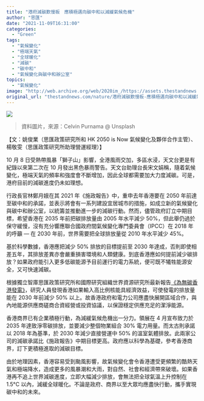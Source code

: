 ```yaml
---
title: "港府減碳歎慢板　應積極邁向碳中和以減緩氣候危機"
author: "思匯"
date: "2021-11-09T16:31:00"
categories:
  - "Green"
tags:
  - "氣候變化"
  - "極端天氣"
  - "全球暖化"
  - "減碳"
  - "碳中和"
  - "氣候變化與碳中和辦公室"
topics:
  - "氣候變化"
image: "http://web.archive.org/web/2020im_/https://assets.thestandnews.com/media/photos/XrgAB4xoWao.png"
original_url: "thestandnews.com/nature/港府減碳歎慢板-應積極邁向碳中和以減緩氣候危機"
---
```

![](http://web.archive.org/web/2020im_/https://assets.thestandnews.com/media/photos/XrgAB4xoWao.png)
> 資料圖片，來源：Celvin Purnama @ Unsplash

【文：姚俊業（思匯政策研究所和 HK 2050 is Now 氣候變化及夥伴合作主管）、楊敬雯（思匯政策研究所助理營運經理）】

10 月 8 日受熱帶風暴「獅子山」影響，全港風雨交加，多區水浸，天文台更是有紀錄以來第二次在 10 月發出黑色暴雨警告。天文台助理台長宋文娟稱，隨着氣候變化，極端天氣的頻率和強度會不斷增加，因此全球都需要加大力度減碳。可是，港府目前的減碳進度仍未如理想。

行政長官林鄭月娥在其 2021 年《施政報告》中，重申去年香港要在 2050 年前達至碳中和的承諾，並表示將會有一系列建設宜居城市的措施，如成立新的氣候變化與碳中和辦公室，以統籌並推動進一步的減碳行動。然而，儘管政府訂立中期目標，希望香港在 2035 年前把碳排放量由 2005 年水平減少 50%，但此舉仍過於保守緩慢，沒有充分響應聯合國政府間氣候變化專門委員會（IPCC）在 2018 年的呼籲 — 在 2030 年前，世界需要把全球排放量從 2010 年水平減少 45%。

基於科學數據，香港應把減少 50% 排放的目標提前至 2030 年達成，否則即使相差五年，其排放差異亦會嚴重損害環境和人類健康。到底香港應如何提前減少碳排放？如果政府能引入更多低碳能源予目前運行的電力系統，便可既不犧牲能源安全，又可快速減碳。

根據獨立智庫思匯政策研究所和國際研究組織世界資源研究所最新報告[《為無碳香港發電》](http://web.archive.org/web/20211117125442/https://civic-exchange.org/report/powering-a-carbon-free-hk/)，研究人員發現香港如果輸入高比例核能具經濟效益，可使發電的排放量能在 2030 年前減少 50% 以上。故香港政府和電力公司應盡快展開區域合作，與內地能源供應商磋商合資經營或投資協議，以保證穩定供應充足的潔淨能源。

香港商界已有企業積極行動，為減緩氣候危機出一分力。領展在 4 月宣布致力於 2035 年達致淨零碳排放，並要減少整個物業組合 30% 電力用量。而太古則承諾以 2018 年為基準，於 2030 年減少直接營運中 50% 的溫室氣體排放。此兩家公司的減碳承諾比《施政報告》中期目標更高。政府應以科學為基礎，參考香港商界，訂下更積極進取的減碳目標。

由於地理因素，香港容易受到颱風影響，故氣候變化會令香港遭受更頻繁的酷熱天氣和極端降水，造成更多的風暴潮和大雨，對自然、社會和經濟帶來破壞。如果香港再不追上世界減碳進度，立即大幅減少排放，會無法把全球氣溫上升控制在 1.5°C 以內，減緩全球暖化。不論是政府、商界以至大眾均應盡快行動，攜手實現碳中和的未來。